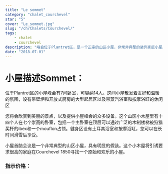 ```yaml
---
title: "Le sommet"
category: "chalet_courchevel"
star: "5"
cover: "Le_sommet.jpg"
slug: "/ch/Chalets/Courchevel/"
tags:
    - chalet
    - courchevel
description: "峰会位于Plantret区，是一个正宗的山区小屋，非常非典型的装饰家庭小屋。这间小木屋享有优越的地理位置，靠近斜坡和滑雪缆车。 "
date: "2018-07-01"
--- 
```

 
# 小屋描述Sommet：
位于Plantret区的小屋峰会有7间卧室，可容纳14人。这间小屋散发着友好和温暖的氛围，设有带壁炉和开放式厨房的大型起居区以及带蒸汽浴室和按摩浴缸的休闲区

您将会欣赏到美丽的景点，以及提供小屋峰会的众多设备。这个山区小木屋里有十四个人在七个崇高的卧室，包括一个主卧室在顶层可以通过广泛的木制楼梯被狩猎奖杯的ibex和一个mouflon占领。健身区设有土耳其浴室和按摩浴缸，您可以在长时间滑雪后享受。

小屋首脑会议是一个非常典型的山区小屋，具有明显的假装。这个小木屋将引诱要求很高的家庭在Courchevel 1850寻找一个原始和欢乐的小屋。

### 指示价格：